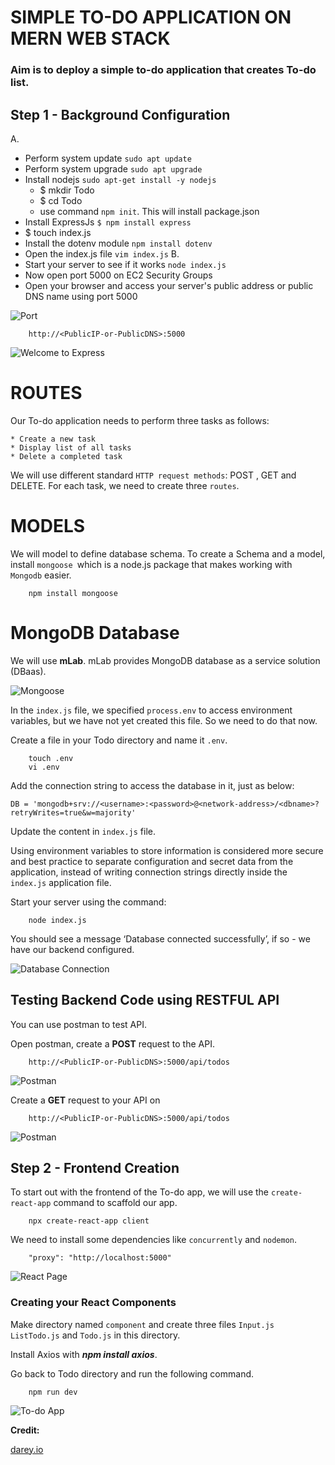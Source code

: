 # **SIMPLE TO-DO APPLICATION ON MERN WEB STACK**
### Aim is to deploy a simple to-do application that creates To-do list.
## __Step 1 - Background Configuration__
A. 
* Perform system update   `sudo apt update`
* Perform system upgrade  `sudo apt upgrade`
* Install nodejs `sudo apt-get install -y nodejs`
    * $ mkdir Todo
    * $ cd Todo
    * use command `npm init`. This will install package.json
* Install ExpressJs `$ npm install express` 
* $ touch index.js
* Install the dotenv module `npm install dotenv`
* Open the index.js file `vim index.js`
B. 
* Start your server to see if it works `node index.js`
* Now open port 5000 on EC2 Security Groups
* Open your browser and access your server's public address or public DNS name using port 5000


![Port](port5000.PNG)


        http://<PublicIP-or-PublicDNS>:5000
![Welcome to Express](welcomeexpress.PNG)
# __ROUTES__
Our To-do application needs to perform three tasks as follows:

    * Create a new task
    * Display list of all tasks
    * Delete a completed task
We will use different standard `HTTP request methods`: POST , GET and DELETE.
For each task, we need to create three `routes`.
    

# __MODELS__
We will model to define database schema. To create a Schema and a model, install `mongoose `which is a node.js package that makes working with `Mongodb` easier. 

        npm install mongoose



# __MongoDB Database__
We will use __mLab__. mLab provides MongoDB database as a service solution (DBaas).

![Mongoose](mongoose.PNG)


In the `index.js` file, we specified `process.env` to access environment variables, but we have not yet created this file. So we need to do that now.

Create a file in your Todo directory and name it      `.env`.

        touch .env
        vi .env

Add the connection string to access the database in it, just as below:

`DB = 'mongodb+srv://<username>:<password>@<network-address>/<dbname>?retryWrites=true&w=majority'`

Update the content in `index.js` file.

Using environment variables to store information is considered more secure and best practice to separate configuration and secret data from the application, instead of writing connection strings directly inside the `index.js` application file.

Start your server using the command:

        node index.js


You should see a message ‘Database connected successfully’, if so - we have our backend configured.

![Database Connection](database.PNG)


## __Testing Backend Code using RESTFUL API__

You can use postman to test API. 

Open postman, create a __POST__ request to the API.

        http://<PublicIP-or-PublicDNS>:5000/api/todos

![Postman](postman.PNG)

Create a __GET__ request to your API on 

        http://<PublicIP-or-PublicDNS>:5000/api/todos

![Postman](postman1.PNG)


## __Step 2 - Frontend Creation__

To start out with the frontend of the To-do app, we will use the `create-react-app` command to scaffold our app.

        npx create-react-app client

We need to install some dependencies like `concurrently` and `nodemon`.

        "proxy": "http://localhost:5000"

![React Page](reactjs.PNG)

### __Creating your React Components__
 Make directory named `component` and create three files `Input.js` `ListTodo.js` and  `Todo.js` in this directory.

 Install Axios with  __*npm install axios*__.

Go back to Todo directory and run the following command.

        npm run dev
    
![To-do App](todos.PNG)

__Credit:__

[darey.io](https://darey.io)



